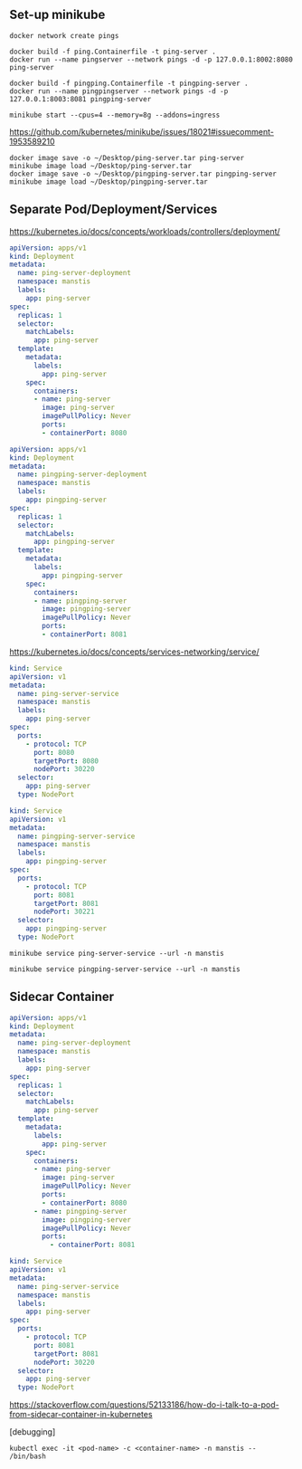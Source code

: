 Set-up minikube
-----------------------------------------
```commandline
docker network create pings

docker build -f ping.Containerfile -t ping-server .
docker run --name pingserver --network pings -d -p 127.0.0.1:8002:8080 ping-server

docker build -f pingping.Containerfile -t pingping-server .
docker run --name pingpingserver --network pings -d -p 127.0.0.1:8003:8081 pingping-server

minikube start --cpus=4 --memory=8g --addons=ingress
```

https://github.com/kubernetes/minikube/issues/18021#issuecomment-1953589210
```commandline
docker image save -o ~/Desktop/ping-server.tar ping-server
minikube image load ~/Desktop/ping-server.tar
docker image save -o ~/Desktop/pingping-server.tar pingping-server
minikube image load ~/Desktop/pingping-server.tar
```

Separate Pod/Deployment/Services
-----------------------------------------
https://kubernetes.io/docs/concepts/workloads/controllers/deployment/
```yaml
apiVersion: apps/v1
kind: Deployment
metadata:
  name: ping-server-deployment
  namespace: manstis
  labels:
    app: ping-server
spec:
  replicas: 1
  selector:
    matchLabels:
      app: ping-server
  template:
    metadata:
      labels:
        app: ping-server
    spec:
      containers:
      - name: ping-server
        image: ping-server
        imagePullPolicy: Never
        ports:
        - containerPort: 8080
```

```yaml
apiVersion: apps/v1
kind: Deployment
metadata:
  name: pingping-server-deployment
  namespace: manstis
  labels:
    app: pingping-server
spec:
  replicas: 1
  selector:
    matchLabels:
      app: pingping-server
  template:
    metadata:
      labels:
        app: pingping-server
    spec:
      containers:
      - name: pingping-server
        image: pingping-server
        imagePullPolicy: Never
        ports:
        - containerPort: 8081
```

https://kubernetes.io/docs/concepts/services-networking/service/
```yaml
kind: Service
apiVersion: v1
metadata:
  name: ping-server-service
  namespace: manstis
  labels:
    app: ping-server
spec:
  ports:
    - protocol: TCP
      port: 8080
      targetPort: 8080
      nodePort: 30220
  selector:
    app: ping-server
  type: NodePort
```

```yaml
kind: Service
apiVersion: v1
metadata:
  name: pingping-server-service
  namespace: manstis
  labels:
    app: pingping-server
spec:
  ports:
    - protocol: TCP
      port: 8081
      targetPort: 8081
      nodePort: 30221
  selector:
    app: pingping-server
  type: NodePort
```

```commandline
minikube service ping-server-service --url -n manstis

minikube service pingping-server-service --url -n manstis
```

Sidecar Container
-----------------------------------------
```yaml
apiVersion: apps/v1
kind: Deployment
metadata:
  name: ping-server-deployment
  namespace: manstis
  labels:
    app: ping-server
spec:
  replicas: 1
  selector:
    matchLabels:
      app: ping-server
  template:
    metadata:
      labels:
        app: ping-server
    spec:
      containers:
      - name: ping-server
        image: ping-server
        imagePullPolicy: Never
        ports:
        - containerPort: 8080
      - name: pingping-server
        image: pingping-server
        imagePullPolicy: Never
        ports:
          - containerPort: 8081
```

```yaml
kind: Service
apiVersion: v1
metadata:
  name: ping-server-service
  namespace: manstis
  labels:
    app: ping-server
spec:
  ports:
    - protocol: TCP
      port: 8081
      targetPort: 8081
      nodePort: 30220
  selector:
    app: ping-server
  type: NodePort
```
https://stackoverflow.com/questions/52133186/how-do-i-talk-to-a-pod-from-sidecar-container-in-kubernetes

[debugging]
```
kubectl exec -it <pod-name> -c <container-name> -n manstis -- /bin/bash
```
